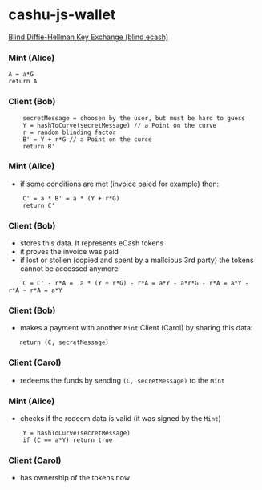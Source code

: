 # cashu-js-wallet

[Blind Diffie-Hellman Key Exchange (blind ecash)](https://gist.github.com/RubenSomsen/be7a4760dd4596d06963d67baf140406)

### Mint (Alice)
```
A = a*G
return A
```

### Client (Bob)
```
    secretMessage = choosen by the user, but must be hard to guess
    Y = hashToCurve(secretMessage) // a Point on the curve
    r = random blinding factor
    B' = Y + r*G // a Point on the curce
    return B'
```

### Mint (Alice)
- if some conditions are met (invoice paied for example) then: 
```
    C' = a * B' = a * (Y + r*G)
    return C'
```

### Client (Bob)
- stores this data. It represents eCash tokens
- it proves the invoice was paid
- if lost or stollen (copied and spent by a mallcious 3rd party) the tokens cannot be accessed anymore
```
    C = C' - r*A =  a * (Y + r*G) - r*A = a*Y - a*r*G - r*A = a*Y - r*A - r*A = a*Y
```

### Client (Bob)
 - makes a payment with another `Mint` Client (Carol) by sharing this data: 

```
   return (C, secretMessage)
```

### Client (Carol)
 - redeems the funds by sending `(C, secretMessage)` to the `Mint`

### Mint (Alice)
  - checks if the redeem data is valid (it was signed by the `Mint`)

```
    Y = hashToCurve(secretMessage)
    if (C == a*Y) return true
```

### Client (Carol)
 - has ownership of the tokens now